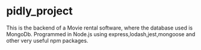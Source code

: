 # pidly_project
This is the backend of a Movie rental software, where the database used is MongoDb. 
Programmed in Node.js using express,lodash,jest,mongoose and other very useful npm packages.
